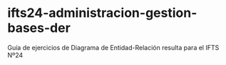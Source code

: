 # ifts24-administracion-gestion-bases-der
Guía de ejercicios de Diagrama de Entidad-Relación resulta para el IFTS Nº24

